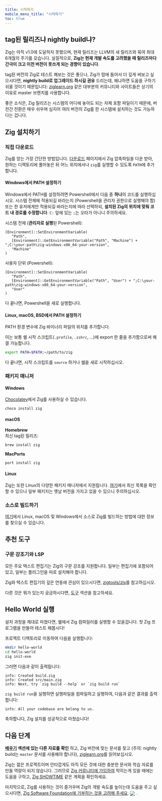 ```yaml
---
title: 시작하기
mobile_menu_title: "시작하기"
toc: true
---
```



## tag된 릴리즈냐 nightly build냐?
Zig는 아직 v1.0에 도달하지 못했으며, 현재 릴리즈는 LLVM의 새 릴리즈와 묶여 최대 6개월의 주기를 갖습니다.
실질적으로, **Zig는 현재 개발 속도를 고려했을 때 릴리즈마다 간극이 크고 이전 버전이 못쓰게 되는 경향이 있습니다**.

tag된 버전의 Zig로 테스트 해보는 것은 좋으나, Zig가 맘에 들어서 더 깊게 써보고 싶으시다면,
**nightly build로 업그레이드 하시길 권유** 드리는데, 왜냐하면
도움을 구하기 쉬울 것이기 때문입니다: [ziglearn.org](https://ziglearn.org) 같은 대부분의
커뮤니티와 사이트들은 상기의 이유로 master 브랜치를 사용합니다.

좋은 소식은, Zig 릴리즈는 시스템의 어디에 놓아도 되는 자체 포함 파일이기 때문에, 버전간 전환은 매우 쉬우며 심지어 여러 버전의 Zig를 한 시스템에 설치하는 것도 가능하다는 겁니다.


## Zig 설치하기
### 직접 다운로드
Zig를 얻는 가장 간단한 방법입니다. [다운로드](/download) 페이지에서 Zig 압축파일을 다운 받아,
원하는 디렉토리에 풀어놓은 뒤 어느 위치에서나 `zig`를 실행할 수 있도록 `PATH`에 추가합니다.

#### Windows에서 PATH 설정하기
Windows에서 PATH를 설정하려면 Powershell에서 다음 중 **하나**의 코드를 실행하십시오.
시스템 전체에 적용되길 바라는지 (Powershell을 관리자 권한으로 실행해야 함)
또는 한 유저에게만 적용되길 바라는지에 따라 선택하되, **설치된 Zig의 위치에 맞춰 코드 내 경로를 수정합니다**.
`C:` 앞에 있는 `;`는 오타가 아니니 주의하세요.

시스템 전체 (**관리자로 실행**된 Powershell):
```
[Environment]::SetEnvironmentVariable(
   "Path",
   [Environment]::GetEnvironmentVariable("Path", "Machine") + ";C:\your-path\zig-windows-x86_64-your-version",
   "Machine"
)
```

사용자 단위 (Powershell):
```
[Environment]::SetEnvironmentVariable(
   "Path",
   [Environment]::GetEnvironmentVariable("Path", "User") + ";C:\your-path\zig-windows-x86_64-your-version",
   "User"
)
```
다 끝나면, Powershell을 새로 실행합니다.

#### Linux, macOS, BSD에서 PATH 설정하기
PATH 환경 변수에 Zig 바이너리 파일의 위치를 추가합니다.

이는 보통 쉘 시작 스크립트(`.profile`, `.zshrc`, ...)에 export 한 줄을 추가함으로써 해결 가능합니다.
```bash
export PATH=$PATH:~/path/to/zig
```
다 끝나면, 시작 스크립트를 `source` 하거나 쉘을 새로 시작하십시오.




### 패키지 매니저
#### Windows
[Chocolatey](https://chocolatey.org/packages/zig)에서 Zig를 사용하실 수 있습니다.
```
choco install zig
```

#### macOS

**Homebrew**  
최신 tag된 릴리즈:
```
brew install zig
```

**MacPorts**
```
port install zig
```
#### Linux
Zig는 또한 Linux의 다양한 패키지 매니저에서 지원됩니다. [여기](https://github.com/ziglang/zig/wiki/Install-Zig-from-a-Package-Manager)에서
최신 목록을 확인할 수 있으나 일부 패키지는 옛날 버전을 가지고 있을 수 있으니 주의하십시오.

### 소스로 빌드하기
[여기](https://github.com/ziglang/zig/wiki/Building-Zig-From-Source)에서
Linux, macOS 및 Windows에서 소스로 Zig를 빌드하는 방법에 대한 정보를 찾으실 수 있습니다.

## 추천 도구
### 구문 강조기와 LSP
모든 주요 텍스트 편집기는 Zig의 구문 강조를 지원합니다.
일부는 편집기에 포함되어 있고, 일부는 플러그인을 따로 설치해야 합니다.

Zig와 텍스트 편집기의 깊은 연동에 관심이 있으시다면,
[zigtools/zls](https://github.com/zigtools/zls)를 참고하십시오.

다른 것은 뭐가 있는지 궁금하시다면, [도구](../tools/) 섹션을 참고하세요.

## Hello World 실행
설치 과정을 제대로 마쳤다면, 쉘에서 Zig 컴파일러를 실행할 수 있을겁니다.
첫 Zig 프로그램을 만들어 테스트 해봅시다!

프로젝트 디렉토리로 이동하여 다음을 실행합니다:
```bash
mkdir hello-world
cd hello-world
zig init-exe
```

그러면 다음과 같이 출력됩니다:
```
info: Created build.zig
info: Created src/main.zig
info: Next, try `zig build --help` or `zig build run`
```

`zig build run`을 실행하면 실행파일을 컴파일하고 실행하여, 다음과 같은 결과를 출력합니다:
```
info: All your codebase are belong to us.
```

축하합니다, Zig 설치를 성공적으로 마쳤습니다!

## 다음 단계
**[배우기](../) 섹션에 있는 다른 자료를 확인** 하고, Zig 버전에 맞는 문서를 찾고
(주의: nightly build는 `master` 문서를 사용해야 합니다), [ziglearn.org](https://ziglearn.org)를 읽어보십시오.

Zig는 젊은 프로젝트이며 안타깝게도 아직 모든 것에 대한 충분한 문서와 학습 자료를 만들 역량이 되지 않습니다.
그러므로 [Zig 커뮤니티에 가입하여](https://github.com/ziglang/zig/wiki/Community)
막히는게 있을 때에는 도움을 구하고, [Zig SHOWTIME](https://zig.show) 같은 계획을 확인하세요.

마지막으로, Zig를 사용하는 것이 즐거우며 Zig의 개발 속도를 높이는데 도움을 주고 싶으시다면, [Zig Software Foundation에 기부하는 것을 고려해 주세요](../../zsf).
<img src="/heart.svg" style="vertical-align:middle; margin-right: 5px">.
